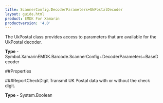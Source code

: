 ```yaml
---
title: ScannerConfig.DecoderParameters+UkPostalDecoder
layout: guide.html
product: EMDK For Xamarin 
productversion: '4.0' 
---
```

The UkPostal class provides access to parameters that are available for the UkPostal decoder.

**Type** - Symbol.XamarinEMDK.Barcode.ScannerConfig+DecoderParameters+BaseDecoder

##Properties

###ReportCheckDigit
Transmit UK Postal data with or without the check digit.

**Type** - System.Boolean

